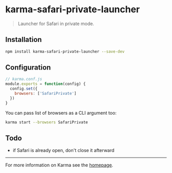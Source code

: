# karma-safari-private-launcher

> Launcher for Safari in private mode.

## Installation

```bash
npm install karma-safari-private-launcher --save-dev
```

## Configuration
```js
// karma.conf.js
module.exports = function(config) {
  config.set({
    browsers: ['SafariPrivate']
  })
}
```

You can pass list of browsers as a CLI argument too:
```bash
karma start --browsers SafariPrivate
```

## Todo
- if Safari is already open, don't close it afterward

----

For more information on Karma see the [homepage].


[homepage]: http://karma-runner.github.com
